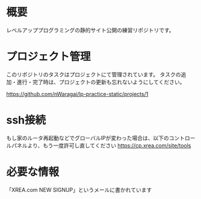 # 概要
レベルアッププログラミングの静的サイト公開の練習リポジトリです。

# プロジェクト管理

このリポジトリのタスクはプロジェクトにて管理されています。
タスクの追加・進行・完了時は、プロジェクトの更新も忘れないようにしてください。

https://github.com/nWaragai/lp-practice-static/projects/1

# ssh接続
  もし家のルータ再起動などでグローバルIPが変わった場合は、以下のコントロールパネルより、もう一度許可し直してください
  https://cp.xrea.com/site/tools
  
# 必要な情報
  「XREA.com NEW SIGNUP」というメールに書かれています
